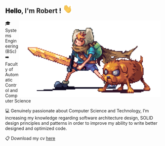 
## 𝐇𝐞𝐥𝐥𝐨, I'm Robert ! <img src="https://raw.githubusercontent.com/ABSphreak/ABSphreak/master/gifs/Hi.gif" width="30px">

<img align="right" src="https://github.com/kn1ghtfall/kn1ghtfall/blob/main/preview.gif" width="460" />


🎓 Systems Engineering (BSc) ➡️ Faculty of Automatic Control and Computer Science

💻 Genuinely passionate about Computer Science and Technology, I’m increasing my knowledge regarding software architecture design, SOLID design principles and patterns in order to improve my ability to write better designed and optimized code.

📋 Download my cv [here](https://github.com/kn1ghtfall/kn1ghtfall/blob/main/CV_Coconu_Robert_Iulian.pdf)

